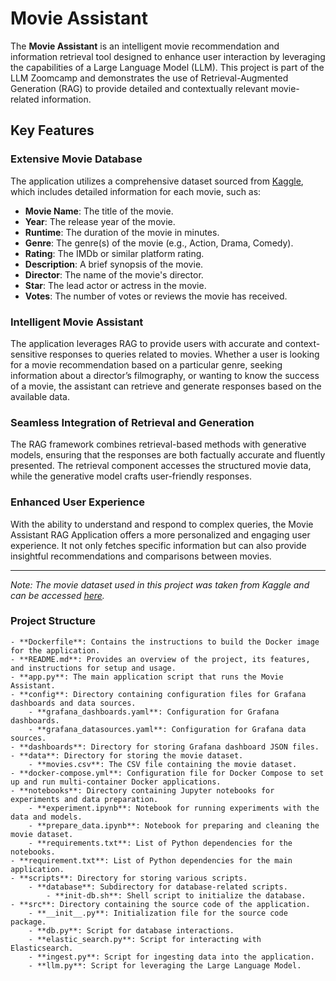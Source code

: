 # Movie Assistant

The **Movie Assistant** is an intelligent movie recommendation and information retrieval tool designed to enhance user interaction by leveraging the capabilities of a Large Language Model (LLM). This project is part of the LLM Zoomcamp and demonstrates the use of Retrieval-Augmented Generation (RAG) to provide detailed and contextually relevant movie-related information.

## Key Features

### Extensive Movie Database
The application utilizes a comprehensive dataset sourced from [Kaggle](https://www.kaggle.com/datasets/rajugc/imdb-movies-dataset-based-on-genre/data), which includes detailed information for each movie, such as:

- **Movie Name**: The title of the movie.
- **Year**: The release year of the movie.
- **Runtime**: The duration of the movie in minutes.
- **Genre**: The genre(s) of the movie (e.g., Action, Drama, Comedy).
- **Rating**: The IMDb or similar platform rating.
- **Description**: A brief synopsis of the movie.
- **Director**: The name of the movie's director.
- **Star**: The lead actor or actress in the movie.
- **Votes**: The number of votes or reviews the movie has received.

### Intelligent Movie Assistant
The application leverages RAG to provide users with accurate and context-sensitive responses to queries related to movies. Whether a user is looking for a movie recommendation based on a particular genre, seeking information about a director’s filmography, or wanting to know the success of a movie, the assistant can retrieve and generate responses based on the available data.

### Seamless Integration of Retrieval and Generation
The RAG framework combines retrieval-based methods with generative models, ensuring that the responses are both factually accurate and fluently presented. The retrieval component accesses the structured movie data, while the generative model crafts user-friendly responses.

### Enhanced User Experience
With the ability to understand and respond to complex queries, the Movie Assistant RAG Application offers a more personalized and engaging user experience. It not only fetches specific information but can also provide insightful recommendations and comparisons between movies.

---

*Note: The movie dataset used in this project was taken from Kaggle and can be accessed [here](https://www.kaggle.com/datasets/rajugc/imdb-movies-dataset-based-on-genre/data).*


### Project Structure
```
- **Dockerfile**: Contains the instructions to build the Docker image for the application.
- **README.md**: Provides an overview of the project, its features, and instructions for setup and usage.
- **app.py**: The main application script that runs the Movie Assistant.
- **config**: Directory containing configuration files for Grafana dashboards and data sources.
    - **grafana_dashboards.yaml**: Configuration for Grafana dashboards.
    - **grafana_datasources.yaml**: Configuration for Grafana data sources.
- **dashboards**: Directory for storing Grafana dashboard JSON files.
- **data**: Directory for storing the movie dataset.
    - **movies.csv**: The CSV file containing the movie dataset.
- **docker-compose.yml**: Configuration file for Docker Compose to set up and run multi-container Docker applications.
- **notebooks**: Directory containing Jupyter notebooks for experiments and data preparation.
    - **experiment.ipynb**: Notebook for running experiments with the data and models.
    - **prepare_data.ipynb**: Notebook for preparing and cleaning the movie dataset.
    - **requirements.txt**: List of Python dependencies for the notebooks.
- **requirement.txt**: List of Python dependencies for the main application.
- **scripts**: Directory for storing various scripts.
    - **database**: Subdirectory for database-related scripts.
        - **init-db.sh**: Shell script to initialize the database.
- **src**: Directory containing the source code of the application.
    - **__init__.py**: Initialization file for the source code package.
    - **db.py**: Script for database interactions.
    - **elastic_search.py**: Script for interacting with Elasticsearch.
    - **ingest.py**: Script for ingesting data into the application.
    - **llm.py**: Script for leveraging the Large Language Model.
```

